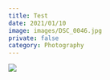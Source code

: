 ```yaml
---
title: Test
date: 2021/01/10
image: images/DSC_0046.jpg
private: false
category: Photography
---
```

![](images/Banjo-Cat.jpg)